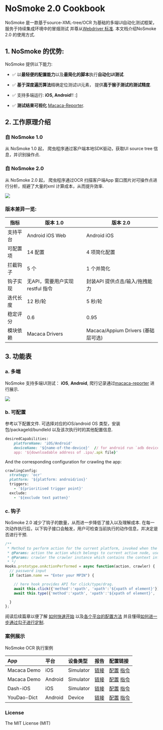 # NoSmoke 2.0 Cookbook

NoSmoke 是一款基于source-XML-tree/OCR 为基础的多端UI自动化测试框架，服务于持续集成环境中的冒烟测试 并尊从[Webdriver 标准](https://www.w3.org/TR/webdriver/). 本文档介绍NoSmoke 2.0 的使用方式.

## 1. NoSmoke 的优势:

NoSmoke 提供以下能力:

* ✅ 以**最轻便的配置能力**以及**最简化的脚本**执行**自动化UI测试**.

* ✅ **基于深度遍历算法**精确定位测试UI元素， 提供**高于猴子测试的测试精度**.

* ✅ 支持多端运行: **iOS, Android**!! :\]

* ✅ **测试结果可视化**  [Macaca-Reporter](https://github.com/macacajs/macaca-reporter).

## 2. 工作原理介绍

### 自 NoSmoke 1.0

从 NoSmoke 1.0 起， 爬虫程序通过客户端本地SDK驱动，获取UI source tree 信息，并识别操作点.

### 自 NoSmoke 2.0

从 NoSmoke 2.0 起， 爬虫程序通过OCR 扫描客户端App 窗口图片对可操作点进行分析，规避了大量的xml 计算成本，从而提升效率.

![](/NoSmoke/assets/macaca-architecture-2.0.png)

### 版本差异一览:

| 指标    | 版本 1.0   |  版本 2.0
|-              | -           | -
| 支持平台  | Android iOS Web  |  Android iOS  |
| 可配置项  |  14 配置  |  4 项简化配置 |
| 拦截钩子  |  5 个  |     1 个并简化 |
| 钩子实现  | 无API，需要用户实现restful 指令  |  封装API 提供点击/输入/拖拽能力 |
| 迭代长度  | 12 秒/轮 | 5 秒/轮 |
| 稳定评分  | 0.6  |  0.95  |
| 模块依赖  |  Macaca Drivers  | Macaca/Appium Drivers (基础层可选) |

## 3. 功能表

### a. 多端

NoSmoke 支持多端UI测试： **iOS**, **Android**, 爬行记录通过[macaca-reporter](https://github.com/macacajs/macaca-reporter) 进行展示.

![](/NoSmoke/assets/new_report_layout.png)

### b. 可配置

参考以下配置文件. 可选择对应的iOS/android OS 类型，安装包/packageId/bundleId 以及该次执行时的其他配置信息.

```ruby
desiredCapabilities:
    platformName: 'iOS/Android'
    deviceName: '${name-of-the-device}'  // for android run `adb devices`, for iOS simulator run `xcrun simctl list`
    app: '${downloadable address of .ipa/.apk file}'
```

And the corresponding configuration for crawling the app:

```ruby
crawlingConfig:
  strategy: 'ocr'
  platform: '${platform: android/ios}'
  triggers:
    - '${prioritised trigger point}'
  exclude:
    - '${exclude text patten}'
```

### c. 钩子

NoSmoke 2.0 减少了钩子的数量，从而进一步降低了接入以及理解成本. 在每一次动作执行后，以下钩子接口会触发，用户可检查当前执行的动作信息，并决定是否进行干预.

```js
/**
 * Method to perform action for the current platform, invoked when the action is going to perform
 * @Params: action the action which belongs to current active node, user can determine the priority of action execution
 * @Params: crawler the crawler instance which contains the context information as well as crawler config
 * */
Hooks.prototype.onActionPerformed = async function(action, crawler) {
  // password input
  if (action.name == "Enter your MPIN") {

    // here hook provides API for click/type/drag.
    await this.click({'method':'xpath', 'xpath':'${xpath of element}'});
    await this.type({'method':'xpath', 'xpath':'${xpath of element}', 'value': '2580'});

  }
};
```

阅读后续篇章以便了解 [如何快速开始](/zh/guide/quick-start.md) 以及[各个平台的配置方法](/zh/guide/cross-platform.md) 并且懂得[如何进一步通过勾子进行定制](/zh/guide/hooks.md).

### 案例展示

NoSmoke OCR 执行案例

| App  | 平台  | 设备类型 |  报告 |  配置链接 |
| :--- | :---  |  :---  | :--- | :--- |
| Macaca Demo  | iOS  | Simulator   | [链接](https://upbeat-shannon-0947ed.netlify.com/reports/2018-12-28-13-50-36-report.html#mode=image)  |   [配置](https://upbeat-shannon-0947ed.netlify.com/crawler.config-ios.yml) [指令](https://upbeat-shannon-0947ed.netlify.com/run-ios.yml) |
| Macaca Demo  | Android  | Simulator  | [链接](https://upbeat-shannon-0947ed.netlify.com/reports/2018-12-28-14-4-26-report.html#mode=image)  |   [配置](https://upbeat-shannon-0947ed.netlify.com/crawler.config-android.yml) [指令](https://upbeat-shannon-0947ed.netlify.com/run-android.yml) |
| Dash-iOS  | iOS  |  Simulator  | [链接](https://compassionate-mclean-9beb64.netlify.com/reports/2018-12-28-14-40-38-report.html#mode=image)  |   [配置](https://compassionate-mclean-9beb64.netlify.com/crawler.config-ios.yml) [指令](https://compassionate-mclean-9beb64.netlify.com/run-ios.yml) |
| YouDao-Dict   | Android  |  Device  | [链接](https://compassionate-mclean-9beb64.netlify.com/reports/2018-12-28-14-52-24-report.html#mode=image)  |   [配置](https://compassionate-mclean-9beb64.netlify.com/crawler.config-android.yml) [指令](https://upbeat-shannon-0947ed.netlify.com/run-android.yml) |

### License

The MIT License \(MIT\)
